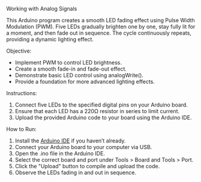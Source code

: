 Working with Analog Signals
 
This Arduino program creates a smooth LED fading effect using Pulse Width Modulation (PWM). Five LEDs gradually brighten one by one, stay fully lit for a moment, and then fade out in sequence. The cycle continuously repeats, providing a dynamic lighting effect.  

Objective:  
- Implement PWM to control LED brightness.  
- Create a smooth fade-in and fade-out effect.  
- Demonstrate basic LED control using analogWrite().  
- Provide a foundation for more advanced lighting effects.  

Instructions: 
1. Connect five LEDs to the specified digital pins on your Arduino board.  
2. Ensure that each LED has a 220Ω resistor in series to limit current.  
3. Upload the provided Arduino code to your board using the Arduino IDE.  

How to Run: 
1. Install the [Arduino IDE](https://www.arduino.cc/en/software) if you haven’t already.  
2. Connect your Arduino board to your computer via USB.  
3. Open the .ino file in the Arduino IDE. 
4. Select the correct board and port under Tools > Board and Tools > Port.  
5. Click the "Upload" button to compile and upload the code.  
6. Observe the LEDs fading in and out in sequence.  
